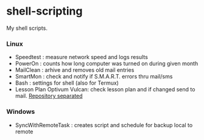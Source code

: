 # shell-scripting
My shell scripts.

### Linux
- Speedtest : measure network speed and logs results
- PowerOn : counts how long computer was turned on during given month
- MailClean : arhive and removes old mail entries
- SmartMon : check and notify if S.M.A.R.T. errors thru mail/sms
- Bash : settings for shell (also for Termux)
- Lesson Plan Optivum Vulcan: check lesson plan and if changed send to mail. [Repository separated](https://github.com/exa18/lesson_plan_optivum_vulcan)

### Windows
- SyncWithRemoteTask : creates script and schedule for backup local to remote

